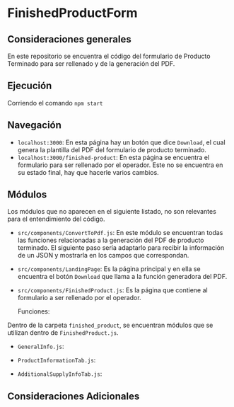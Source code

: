 # FinishedProductForm 

## Consideraciones generales
En este repositorio se encuentra el código del formulario de Producto Terminado para ser rellenado y de la generación del PDF.


## Ejecución
Corriendo el comando `npm start`


## Navegación
* `localhost:3000`: En esta página hay un botón que dice `Download`, el cual genera la plantilla del PDF del formulario de producto terminado.
* `localhost:3000/finished-product`: En esta página se encuentra el formulario para ser rellenado por el operador. Este no se encuentra en su estado final, hay que hacerle varios cambios.

## Módulos

Los módulos que no aparecen en el siguiente listado, no son relevantes para el entendimiento del código. 

* ```src/components/ConvertToPdf.js```: En este módulo se encuentran todas las funciones relacionadas a la generación del PDF de producto terminado. El siguiente paso sería adaptarlo para recibir la información de un JSON y mostrarla en los campos que correspondan.

* ```src/components/LandingPage```: Es la página principal y en ella se encuentra el botón `Download` que llama a la función generadora del PDF.

* ```src/components/FinishedProduct.js```: Es la página que contiene al formulario a ser rellenado por el operador. 

    Funciones:

Dentro de la carpeta `finished_product`, se encuentran módulos que se utilizan dentro de `FinishedProduct.js`.

* `GeneralInfo.js`:

* `ProductInformationTab.js`:

* `AdditionalSupplyInfoTab.js`:

## Consideraciones Adicionales


